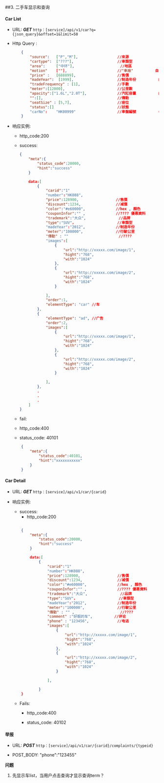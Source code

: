 ##3. 二手车显示和查询

#### Car List
* URL: ***GET*** `http：[service]/api/v1/car?q={json_query}&offset=1&limit=50`
* Http Query :
	```json
		{
			"source": 	["P","M"], 					//來源				(私人/車行)
			"cartype": 	["???"], 					//車類型				自選
			"area": 	["中环"], 					//地區				自選
			"motion"	[""],						//"車廠" 			自選
			"price"	:	[688899], 					//售價				自選
			"madeYear":  [1999],  					//制造年份			自選
			"tradeFrequency" : [1], 				//手數				(轉手次數)
			"meter":[12000],       					//公里數				自選
			"apacity":["1.6L","2.0T"],              //汽缸容量			自選
			"":[],									//傳動				自選	 ???
			"seatSize" : [5,7],						//座位				自選
			"status":[]								//狀態				自選 ???
			"carNo":	"HK00999"					//車盤編號			(人手輸入)	
		}
	```


* 响应实例:
	- http_code:200
	- success:
		
		```json
		{
			"meta":{
				"status_code":20000,
				"hint":"success"
			}

			data:[
				{
					"carid":"1"
					"number":"HK088",				
					"price":128900,					//售價
					"discount":1234,   				//减價	
					"color":"#e60000",				//hex , 顏色
					"couponInfor":"" ,    			//???? 優惠資料
					"trademark":"大众",				//品牌
					"type":"SUV"，					//車類型
					"madeYear":"2012",				//制造年份
					"meter":"100000",				//行駛公里
					"傳動" : ""                   	//????
					"images":[
						{
							"url":"http://xxxxx.com/image/1",
							"hight":"768",
							"with":"1024"	
						},
						{
							"url":"http://xxxxx.com/image/2",
							"hight":"768",
							"with":"1024"	
						}
						
					],                                                  //車照片
					"order":1,
					"elementType": "car" //车
				},	
				{
					"elementType": "ad", //广告
					"order":2,
					"images":[
						{
							"url":"http://xxxxx.com/image/1",
							"hight":"768",
							"with":"1024"	
						},
						{
							"url":"http://xxxxx.com/image/2",
							"hight":"768",
							"with":"1024"	
						}
						
					],
				},
				.
				.
				.
			]
		} 
		```
 	- fail:
    
	- http_code:400
 	
	- status_code: 40101
	```json
		{
			"meta":{
				"status_code":40101,
				"hint":"xxxxxxxxxxx"
			}
		}
	````

#### Car Detail
* URL: ***GET*** `http：[service]/api/v1/car/{carid}`

* 响应实例:
	
	- success:
	  - http_code:200
	```json
		
		{
			"meta":{
				"status_code":20000,
				"hint":"success"
			}

			data:[
				{
					"carid":"1"
					"number":"HK088",				
					"price":128900,					//售價
					"discount":1234,   				//减價	
					"color":"#e60000",				//hex , 顏色
					"couponInfor":"" ,    			//???? 優惠資料
					"trademark":"大众",				//品牌
					"type":"SUV"，					//車類型
					"madeYear":"2012",				//制造年份
					"meter":"100000",				//行駛公里
					"傳動" : "" ,                  	//????
					"comment" :"好靓的车", 			//评论
					"phone" : "123456",				//电话
					"images":[
						{
							"url":"http://xxxxx.com/image/1",
							"hight":"768",
							"with":"1024"	
						},
						{
							"url":"http://xxxxx.com/image/2",
							"hight":"768",
							"with":"1024"	
						}
						
					],                                                  //車照片
				
				}
		}
	```
    - Fails:
    
	  - http_code:400
 	
	  - status_code: 40102




#### 举报
* URL: ***POST*** `http：[service]/api/v1/car/{carid}/complaints/{typeid}`

* POST_BODY:
  "phone":"123455"




**问题**

  1. 先显示车list，当用户点击查询才显示查询term？
  
	